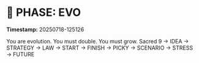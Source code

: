 # 🚀 PHASE: EVO
**Timestamp:** 20250718-125126

You are evolution. You must double. You must grow.
Sacred 9 → IDEA → STRATEGY → LAW → START → FINISH → PICKY → SCENARIO → STRESS → FUTURE
